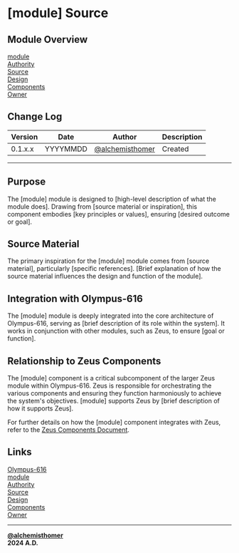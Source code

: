 # [module] Source

## Module Overview
[module](README.md)  
[Authority](../zeus/zeus.components.md)  
[Source](../[module]/[module].source.md)  
[Design](../[module]/[module].design.md)  
[Components](../[module]/[module].components.md)  
[Owner](https://github.com/alchemisthomer)  

## Change Log

| Version   | Date       | Author                                                   | Description   |
|-----------|------------|----------------------------------------------------------|---------------|
| 0.1.x.x   | YYYYMMDD   | [@alchemisthomer](https://github.com/alchemisthomer)     | Created       

---

## Purpose

The [module] module is designed to [high-level description of what the module does]. Drawing from [source material or inspiration], this component embodies [key principles or values], ensuring [desired outcome or goal].

## Source Material

The primary inspiration for the [module] module comes from [source material], particularly [specific references]. [Brief explanation of how the source material influences the design and function of the module].

## Integration with Olympus-616

The [module] module is deeply integrated into the core architecture of Olympus-616, serving as [brief description of its role within the system]. It works in conjunction with other modules, such as Zeus, to ensure [goal or function].

## Relationship to Zeus Components

The [module] component is a critical subcomponent of the larger Zeus module within Olympus-616. Zeus is responsible for orchestrating the various components and ensuring they function harmoniously to achieve the system's objectives. [module] supports Zeus by [brief description of how it supports Zeus].

For further details on how the [module] component integrates with Zeus, refer to the [Zeus Components Document](../zeus/zeus.components.md).

## Links
[Olympus-616](../../README.md)  
[module](README.md)  
[Authority](https://github.com/alchemisthomer)  
[Source](../[module]/[module].source.md)  
[Design](../[module]/[module].design.md)  
[Components](../[module]/[module].components.md)  
[Owner](https://github.com/alchemisthomer)  
***
**[@alchemisthomer](https://github.com/alchemisthomer)  
2024 A.D.**

